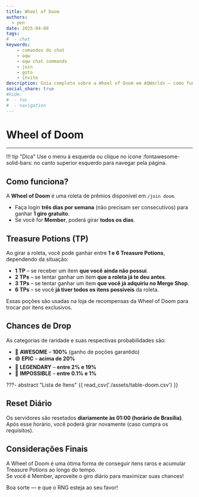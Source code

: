 ```yaml
---
title: Wheel of Doom
authors:
  - pen
date: 2025-04-08
tags:
#  - chat
keywords:
    - comandos do chat
    - aqw
    - aqw chat commands
    - join
    - goto
    - invite
description: Guia completo sobre a Wheel of Doom em AQWorlds — como funciona, recompensas, chances de drop e mais!
social_share: true
#hide:
#  - toc
#  - navigation
---
```


# Wheel of Doom

---

!!! tip "Dica"
    Use o menu à esquerda ou clique no ícone :fontawesome-solid-bars: no canto superior esquerdo para navegar pela página.


## Como funciona?

A **Wheel of Doom** é uma roleta de prêmios disponível em `/join doom`.

- Faça login **três dias por semana** (não precisam ser consecutivos) para ganhar **1 giro gratuito**.
- Se você for **Member**, poderá girar **todos os dias**.

## Treasure Potions (TP)

Ao girar a roleta, você pode ganhar entre **1 e 6 Treasure Potions**, dependendo da situação:

- **1 TP** – se receber um item **que você ainda não possui**.  
- **2 TPs** – se tentar ganhar um item **que a roleta já te deu antes**.  
- **3 TPs** – se tentar ganhar um item **que você já adquiriu no Merge Shop**.  
- **6 TPs** – se você **já tiver todos os itens possíveis** da roleta.

Essas poções são usadas na loja de recompensas da Wheel of Doom para trocar por itens exclusivos.

## Chances de Drop

As categorias de raridade e suas respectivas probabilidades são:

- 🎁 **AWESOME** – **100%** (ganho de poções garantido)  
- 🟣 **EPIC** – **acima de 20%**  
- 🔵 **LEGENDARY** – **entre 2% e 19%**  
- 🔴 **IMPOSSIBLE** – **entre 0.1% e 1%**

???- abstract "Lista de Itens"
     {{ read_csv('./assets/table-doom.csv') }}

## Reset Diário

Os servidores são resetados **diariamente às 01:00 (horário de Brasília)**.  
Após esse horário, você poderá girar novamente (caso cumpra os requisitos).

## Considerações Finais

A Wheel of Doom é uma ótima forma de conseguir itens raros e acumular Treasure Potions ao longo do tempo.  
Se você é Member, aproveite o giro diário para maximizar suas chances!

Boa sorte — e que o RNG esteja ao seu favor!
